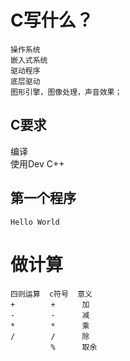 C写什么？
====   
    操作系统
    嵌入式系统
    驱动程序
    底层驱动
    图形引擎，图像处理，声音效果；
C要求
------
编译<br>
使用Dev C++

第一个程序
-------
    Hello World
    
# 做计算
    四则运算  c符号  意义
    +        +      加
    -        -      减
    *        *      乘
    /        /      除
             %      取余
